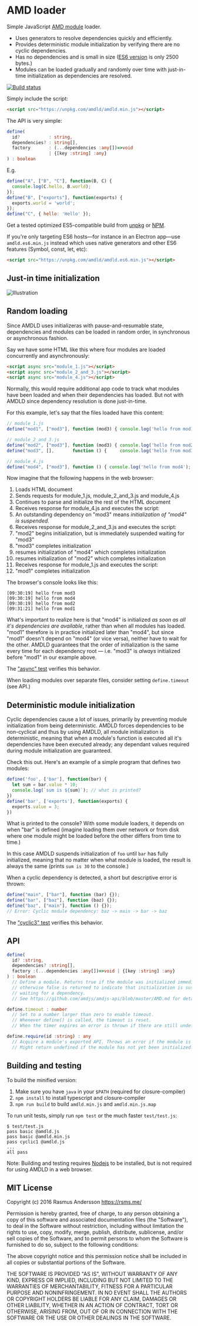 # AMD loader

Simple JavaScript [AMD module](https://github.com/amdjs/amdjs-api/blob/master/AMD.md) loader.

- Uses generators to resolve dependencies quickly and efficiently.
- Provides deterministic module initialization by verifying there are no cyclic dependencies.
- Has no dependencies and is small in size ([ES6 version](https://unpkg.com/amdld/amdld.es6.min.js) is only 2500 bytes.)
- Modules can be loaded gradually and randomly over time with just-in-time initialization as dependencies are resolved.

[![Build status](https://travis-ci.org/rsms/js-amdld.svg?branch=master)](https://travis-ci.org/rsms/js-amdld)

Simply include the script:

```html
<script src="https://unpkg.com/amdld/amdld.min.js"></script>
```

The API is very simple:

```ts
define(
  id?           : string,
  dependencies? : string[],
  factory       : (...dependencies :any[])=>void
                | {[key :string] :any}
) : boolean
```

E.g.

```js
define("A", ["B", "C"], function(B, C) {
  console.log(C.hello, B.world);
});
define("B", ["exports"], function(exports) {
  exports.world = 'world';
});
define("C", { hello: 'Hello' });
```

Get a tested optimized ES5-compatible build from [unpkg](https://unpkg.com/amdld/) or [NPM](https://www.npmjs.com/package/amdld).

If you're only targeting ES6 hosts—for instance in an Electron app—use `amdld.es6.min.js` instead which uses native generators and other ES6 features (Symbol, const, let, etc):

```html
<script src="https://unpkg.com/amdld/amdld.es6.min.js"></script>
```


## Just-in time initialization

![Illustration](misc/timeline.png)

## Random loading

Since AMDLD uses initializeras with pause-and-resumable state, dependencies and modules can be loaded in random order, in synchronous or asynchronous fashion.

Say we have some HTML like this where four modules are loaded concurrently and asynchronously:

```html
<script async src="module_1.js"></script>
<script async src="module_2_and_3.js"></script>
<script async src="module_4.js"></script>
```

Normally, this would require additional app code to track what modules have been loaded and when their dependencies has loaded. But not with AMDLD since dependency resolution is done just-in-time.

For this example, let's say that the files loaded have this content:

```js
// module_1.js
define("mod1", ["mod3"], function (mod3) { console.log('hello from mod1'); });

// module_2_and_3.js
define("mod2", ["mod3"], function (mod3) { console.log('hello from mod2'); });
define("mod3", [],       function () {     console.log('hello from mod3'); });

// module_4.js
define("mod4", ["mod3"], function () { console.log('hello from mod4'); });
```

Now imagine that the following happens in the web browser:

1. Loads HTML document
2. Sends requests for module_1.js, module_2_and_3.js and module_4.js
3. Continues to parse and initialize the rest of the HTML document
4. Receives response for module_4.js and executes the script:
  1. An outstanding dependency on "mod3" means _initialization of "mod4" is suspended._
5. Receives response for module_2_and_3.js and executes the script:
  1. "mod2" begins initialization, but is immediately suspended waiting for "mod3"
  2. "mod3" completes initialization
  3. resumes initialization of "mod4" which completes initialization
  4. resumes initialization of "mod2" which completes initialization
6. Receives response for module_1.js and executes the script:
  1. "mod1" completes initialization

The browser's console looks like this:

```
[09:30:19] hello from mod3
[09:30:19] hello from mod4
[09:30:19] hello from mod2
[09:31:21] hello from mod1
```

What's important to realize here is that "mod4" is initialized _as soon as all it's dependencies are available_, rather than when all modules has loaded. "mod1" therefore is in practice initialized later than "mod4", but since "mod1" doesn't depend on "mod4" (or vice versa), neither have to wait for the other. AMDLD guarantees that the order of initialization is the same every time for each dependency root — i.e. "mod3" is _always_ initialized before "mod1" in our example above.

The ["async" test](test/async_test.js) verifies this behavior.

When loading modules over separate files, consider setting `define.timeout` (see API.)


## Deterministic module initialization

Cyclic dependencies cause a lot of issues, primarily by preventing module initialization from being deterministic. AMDLD forces dependencies to be non-cyclical and thus by using AMDLD, all module initialization is deterministic, meaning that when a module's function is executed all it's dependencies have been executed already; any dependant values required during module initialization are guaranteed.

Check this out. Here's an example of a simple program that defines two modules:

```js
define('foo', ['bar'], function(bar) {
  let sum = bar.value * 10;
  console.log(`sum is ${sum}`); // what is printed?
})
define('bar', ['exports'], function(exports) {
  exports.value = 3;
})
```

What is printed to the console? With some module loaders, it depends on when "bar" is defined (imagine loading them over network or from disk where one module might be loaded before the other differs from time to time.)

In this case AMDLD suspends initialization of `foo` until `bar` has fully initialized, meaning that no matter when what module is loaded, the result is always the same (prints `sum is 30` to the console.)

When a cyclic dependency is detected, a short but descriptive error is thrown:

```js
define("main", ["bar"], function (bar) {});
define("bar", ["baz"], function (baz) {});
define("baz", ["main"], function () {});
// Error: Cyclic module dependency: baz -> main -> bar -> baz
```

The ["cyclic3" test](test/cyclic3_test.js) verifies this behavior.


## API

```ts
define(
  id? :string,
  dependencies? :string[],
  factory :(...dependencies :any[])=>void | {[key :string] :any}
) : boolean
  // Define a module. Returns true if the module was initialized immediately,
  // otherwise false is returned to indicate that initialization is suspended
  // waiting for a dependency.
  // See https://github.com/amdjs/amdjs-api/blob/master/AMD.md for details.

define.timeout : number
  // Set to a number larger than zero to enable timeout.
  // Whenever define() is called, the timeout is reset.
  // When the timer expires an error is thrown if there are still undefined modules.

define.require(id :string) : any
  // Acquire a module's exported API. Throws an error if the module is not defined.
  // Might return undefined if the module has not yet been initialized.
```


## Building and testing

To build the minified version:

1. Make sure you have `java` in your `$PATH` (required for closure-compiler)
2. `npm install` to install typescript and closure-compiler
3. `npm run build` to build `amdld.min.js` and `amdld.min.js.map`

To run unit tests, simply run `npm test` or the much faster `test/test.js`:

```
$ test/test.js
pass basic @amdld.js
pass basic @amdld.min.js
pass cyclic1 @amdld.js
...
all pass
```

Note: Building and testing requires [Nodejs](https://nodejs.org/) to be installed, but is not required for using AMDLD in a web browser.


## MIT License

Copyright (c) 2016 Rasmus Andersson <https://rsms.me/>

Permission is hereby granted, free of charge, to any person obtaining a copy
of this software and associated documentation files (the "Software"), to deal
in the Software without restriction, including without limitation the rights
to use, copy, modify, merge, publish, distribute, sublicense, and/or sell
copies of the Software, and to permit persons to whom the Software is
furnished to do so, subject to the following conditions:

The above copyright notice and this permission notice shall be included in
all copies or substantial portions of the Software.

THE SOFTWARE IS PROVIDED "AS IS", WITHOUT WARRANTY OF ANY KIND, EXPRESS OR
IMPLIED, INCLUDING BUT NOT LIMITED TO THE WARRANTIES OF MERCHANTABILITY,
FITNESS FOR A PARTICULAR PURPOSE AND NONINFRINGEMENT. IN NO EVENT SHALL THE
AUTHORS OR COPYRIGHT HOLDERS BE LIABLE FOR ANY CLAIM, DAMAGES OR OTHER
LIABILITY, WHETHER IN AN ACTION OF CONTRACT, TORT OR OTHERWISE, ARISING FROM,
OUT OF OR IN CONNECTION WITH THE SOFTWARE OR THE USE OR OTHER DEALINGS IN
THE SOFTWARE.
